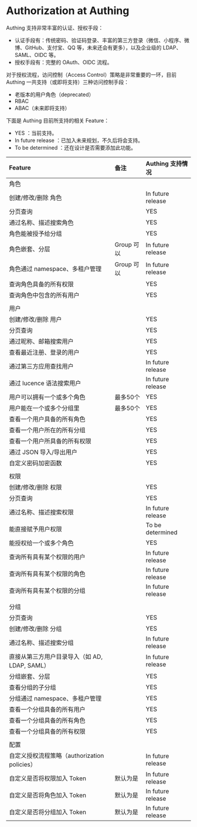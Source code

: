 # Authorization at Authing

Authing 支持非常丰富的认证、授权手段：

* 认证手段有：传统密码、验证码登录、丰富的第三方登录（微信、小程序、微博、GitHub、支付宝、QQ 等，未来还会有更多），以及企业级的 LDAP、SAML、OIDC 等。
* 授权手段有：完整的 OAuth、OIDC 流程。

  
对于授权流程，访问控制（Access Control）策略是非常重要的一环，目前 Authing 一共支持（或即将支持）三种访问控制手段：

* 老版本的用户角色（deprecated）
* RBAC
* ABAC（未来即将支持）

下面是 Authing  目前所支持的相关 Feature：

* YES ：当前支持。
* In future release ：已加入未来规划，不久后将会支持。
* To be determined ：还在设计是否需要添加此功能。

| Feature | 备注 | Authing 支持情况 |
| :--- | :--- | :--- |
| 角色 |  |  |
| 创建/修改/删除 角色 |  | In future release |
| 分页查询 |  | YES |
| 通过名称、描述搜索角色 |  | YES |
| 角色能被授予给分组 |  | YES |
| 角色嵌套、分层 | Group 可以 | In future release |
| 角色通过 namespace、多租户管理 | Group 可以 | In future release |
| 查询角色具备的所有权限 |  | YES |
| 查询角色中包含的所有用户 |  | YES |
|  |  |  |
| 用户 |  |  |
| 创建/修改/删除 用户 |  | YES |
| 分页查询 |  | YES |
| 通过昵称、邮箱搜索用户 |  | YES |
| 查看最近注册、登录的用户 |  | YES |
| 通过第三方应用查找用户 |  | In future release |
| 通过 lucence 语法搜索用户 |  | In future release |
| 用户可以拥有一个或多个角色 | 最多50个 | YES |
| 用户能在一个或多个分组里 | 最多50个 | YES |
| 查看一个用户具备的所有角色 |  | YES |
| 查看一个用户所在的所有分组 |  | YES |
| 查看一个用户所具备的所有权限 |  | YES |
| 通过 JSON 导入/导出用户 |  | YES |
| 自定义密码加密函数 |  | YES |
|  |  |  |
| 权限 |  |  |
| 创建/修改/删除 权限 |  | YES |
| 分页查询 |  | YES |
| 通过名称、描述搜索权限 |  | In future release |
| 能直接赋予用户权限 |  | To be determined |
| 能授权给一个或多个角色 |  | YES |
| 查询所有具有某个权限的用户 |  | In future release |
| 查询所有具有某个权限的角色 |  | In future release |
| 查询所有具有某个权限的分组 |  | In future release |
|  |  |  |
| 分组 |  |  |
| 分页查询 |  | YES |
| 创建/修改/删除 分组 |  | YES |
| 通过名称、描述搜索分组 |  | In future release |
| 直接从第三方用户目录导入（如 AD, LDAP, SAML） |  | In future release |
| 分组嵌套、分层 |  | YES |
| 查看分组的子分组 |  | YES |
| 分组通过 namespace、多租户管理 |  | YES |
| 查看一个分组具备的所有用户 |  | YES |
| 查看一个分组具备的所有角色 |  | YES |
| 查看一个分组具备的所有权限 |  | YES |
|  |  |  |
| 配置 |  |  |
| 自定义授权流程策略（authorization policies） |  | In future release |
| 自定义是否将权限加入 Token | 默认为是 | In future release |
| 自定义是否将角色加入 Token | 默认为是 | In future release |
| 自定义是否将分组加入 Token | 默认为是 | In future release |



